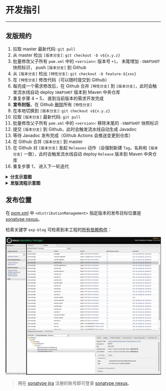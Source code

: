 # 开发指引

------

## 发版规约

1. 拉取 master 最新代码: `git pull`
2. 从 master 检出 `[版本分支]`: `git checkout -b v${x.y.z}`
3. 批量修改父子所有 `pom.xml` 中的 `<version>`: 版本号 `+1`， 末尾增加 `-SNAPSHOT` 快照标识， push `[版本分支]` 到 Github
4. 从 `[版本分支]` 检出 `[特性分支]`: `git checkout -b feature-${xxx}`
5. 在 `[特性分支]` 修改代码（可以随时提交到 Github）
6. 每完成一个需求修改后，在 Github 合并 `[特性分支]` 到 `[版本分支]`，此时会触发流水线自动 deploy `SNAPSHOT` 版本到 Maven 中央仓库
7. 重复步骤 4 ~ 5， 直到当前版本的需求开发完成
8. **宣布封版**，在 Github [删除](../../branches)所有 `[特性分支]`
9. 在本地切换到 `[版本分支]`: `git checkout v${x.y.z}`
10. 拉取 `[版本分支]` 最新代码: `git pull`
11. 批量修改父子所有 `pom.xml` 中的 `<version>`: 移除末尾的 `-SNAPSHOT` 快照标识
12. 提交 `[版本分支]` 到 Github，此时会触发流水线自动生成 Javadoc
13. 等待 Javadoc 发布完成（Github Actions 会推送变更到仓库）
14. 在 Github 合并 `[版本分支]` 到 master
15. 在 Github 对 `[版本分支]` 发起 `Releases` 动作（会强制新建 `Tag`，名称和 `[版本分支]` 一致），此时会触发流水线自动 deploy `Release` 版本到 Maven 中央仓库
16. 重复步骤 1， 进入下一轮迭代


<details>
<summary><b>分支示意图</b></summary>
<br/>

```mermaid
graph LR
    master((master)) -- checkout --> version[vX.Y.Z<br/>版本分支]
    version -- checkout --> featureA(feature-AAA<br/>特性分支 A)
    version -- checkout --> featureN(feature-...<br/>特性分支 N)
    featureA -- merge:SNAPSHOT --> version
    featureN -- merge:SNAPSHOT --> version
    version -- merge:Javadoc --> master
    version -- archive:RELEASE --> tag((tag<br/>X.Y.Z))
```

</details>

<details>
<summary><b>发版流程示意图</b></summary>
<br/>

```mermaid
sequenceDiagram
    participant Local
    participant Github
    participant Github Action
    participant Sonatype
    participant Github Pages
    Github->>Local: 拉取 master 最新代码<br/>git pull
    Local->>Local: 检出 [版本分支]<br/>git checkout -b v${x.y.z}
    Local->>Local: 批量修改父子所有 pom.xml 的版本
    Note left of Local: 版本号 +1<br/>末尾增加 -SNAPSHOT
    Local->>Github: 提交 [版本分支]<br/>git push
    Local->>Local: 检出 [特性分支]<br/>git checkout -b feature-${xxx}
    loop 当前版本需求开发
        Local->>Local: 修改代码
        Local->>Github: 提交修改<br/>git push
        Github->>Github: 合并 [特性分支] 到 [版本分支]
        Github->>Github Action: 触发流水线
        Github Action->>Sonatype: 发布 SNAPSHOT 版本
    end
    Note left of Github: 封版
    Github->>Github: 删除所有 [特性分支]
    Local->>Local: 切换到 [版本分支]<br/>git checkout v${x.y.z}
    Local->>Local: 拉取 [版本分支] 最新代码<br/>git pull
    Local->>Local: 批量修改父子所有 pom.xml 的版本
    Note left of Local: 移除末尾的 -SNAPSHOT
    Local->>Github: 提交 [版本分支]<br/>git push
    loop 等待 Javadoc 发布
        Github->>Github Action: 触发流水线
        Github Action->>Github Pages: 发布 Javadoc
    end
    Github->>Github: 合并 [版本分支] 到 master
    Github->>Github: 对 [版本分支] 发起 Releases
    Note left of Github: 强制新建 Tag<br/>名称和 [版本分支] 一致
    Github->>Github Action: 触发流水线
    Github Action->>Sonatype: 发布 Release 版本
```

</details>


## 发布位置

在 [pom.xml](./pom.xml) 中 `<distributionManagement>` 指定版本的发布目标位置是 [sonatype nexus](https://s01.oss.sonatype.org/)。

检索关键字 `exp-blog` 可检索到本工程的[所有依赖构件](https://s01.oss.sonatype.org/#nexus-search;quick~exp-blog)：

![](./imgs/01.png)

> 用在 [sonatype jira](https://issues.sonatype.org) 注册的账号即可登录 [sonatype nexus](https://s01.oss.sonatype.org/)。


